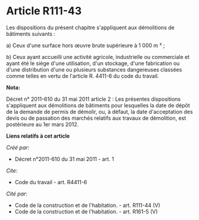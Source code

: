 # Article R111-43

Les dispositions du présent chapitre s'appliquent aux démolitions de bâtiments suivants : 

a) Ceux d'une surface hors œuvre brute supérieure à 1 000 m ² ; 

b) Ceux ayant accueilli une activité agricole, industrielle ou commerciale et ayant été le siège d'une utilisation, d'un
stockage, d'une fabrication ou d'une distribution d'une ou plusieurs substances dangereuses classées comme telles en vertu de
l'article R. 4411-6 du code du travail.

**Nota:**

Décret n° 2011-610 du 31 mai 2011 article 2 : Les présentes dispositions s'appliquent aux démolitions de bâtiments pour
lesquelles la date de dépôt de la demande de permis de démolir, ou, à défaut, la date d'acceptation des devis ou de passation
des marchés relatifs aux travaux de démolition, est postérieure au 1er mars 2012.

**Liens relatifs à cet article**

_Créé par_:

  - Décret n°2011-610 du 31 mai 2011 - art. 1

_Cite_:

  - Code du travail - art. R4411-6

_Cité par_:

  - Code de la construction et de l'habitation. - art. R111-44 (V)
  - Code de la construction et de l'habitation. - art. R161-5 (V)
